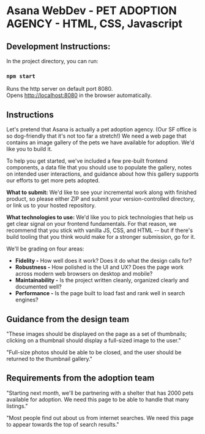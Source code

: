 # Asana WebDev  - PET ADOPTION AGENCY - HTML, CSS, Javascript

## Development Instructions:

In the project directory, you can run:

### `npm start`

Runs the http server on default port 8080.<br>
Opens [http://localhost:8080](http://localhost:8080) in the browser automatically.

## Instructions

Let's pretend that Asana is actually a pet adoption agency. (Our SF office is so dog-friendly that it's not too far a stretch!) We need a web page that contains an image gallery of the pets we have available for adoption. We'd like you to build it.

To help you get started, we've included a few pre-built frontend components, a data file that you should use to populate the gallery, notes on intended user interactions, and guidance about how this gallery supports our efforts to get more pets adopted.

**What to submit:** We'd like to see your incremental work along with finished product, so please either ZIP and submit your version-controlled directory, or link us to your hosted repository.

**What technologies to use:** We'd like you to pick technologies that help us get clear signal on your frontend fundamentals. For that reason, we recommend that you stick with vanilla JS, CSS, and HTML -- but if there's build tooling that you think would make for a stronger submission, go for it.

We'll be grading on four areas:
- **Fidelity -** How well does it work? Does it do what the design calls for?
- **Robustness -** How polished is the UI and UX? Does the page work across modern web browsers on desktop and mobile?
- **Maintainability -** Is the project written cleanly, organized clearly and documented well?
- **Performance -** Is the page built to load fast and rank well in search engines?

## Guidance from the design team

"These images should be displayed on the page as a set of thumbnails; clicking on a thumbnail should display a full-sized image to the user."

"Full-size photos should be able to be closed, and the user should be returned to the thumbnail gallery."

## Requirements from the adoption team

"Starting next month, we'll be partnering with a shelter that has 2000 pets available for adoption. We need this page to be able to handle that many listings."

"Most people find out about us from internet searches. We need this page to appear towards the top of search results."

